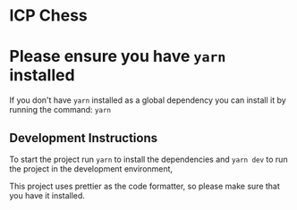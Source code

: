 # ICP Chess

# Please ensure you have `yarn` installed
If you don't have `yarn` installed as a global dependency you can install it by running the command: `yarn`

## Development Instructions
To start the project run `yarn` to install the dependencies and `yarn dev` to run the project in the development environment,

This project uses prettier as the code formatter, so please make sure that you have it installed.
